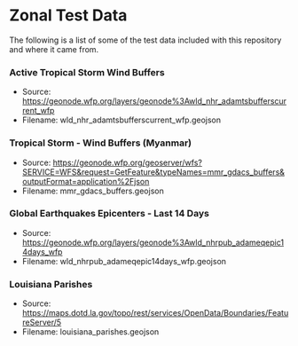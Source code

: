 # Zonal Test Data
The following is a list of some of the test data included with this repository and where it came from.

### Active Tropical Storm Wind Buffers
- Source: https://geonode.wfp.org/layers/geonode%3Awld_nhr_adamtsbufferscurrent_wfp
- Filename: wld_nhr_adamtsbufferscurrent_wfp.geojson

### Tropical Storm - Wind Buffers (Myanmar)
- Source: https://geonode.wfp.org/geoserver/wfs?SERVICE=WFS&request=GetFeature&typeNames=mmr_gdacs_buffers&outputFormat=application%2Fjson
- Filename: mmr_gdacs_buffers.geojson

### Global Earthquakes Epicenters - Last 14 Days
- Source: https://geonode.wfp.org/layers/geonode%3Awld_nhrpub_adameqepic14days_wfp
- Filename: wld_nhrpub_adameqepic14days_wfp.geojson

### Louisiana Parishes
- Source: https://maps.dotd.la.gov/topo/rest/services/OpenData/Boundaries/FeatureServer/5
- Filename: louisiana_parishes.geojson
